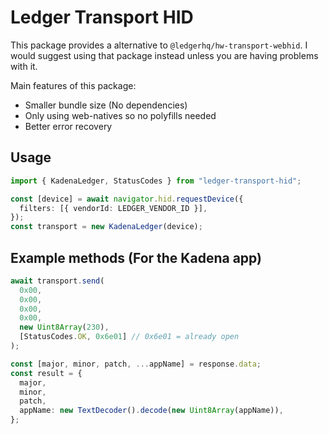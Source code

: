 # Ledger Transport HID

This package provides a alternative to `@ledgerhq/hw-transport-webhid`. I would suggest using that package instead unless you are having problems with it.

Main features of this package:

- Smaller bundle size (No dependencies)
- Only using web-natives so no polyfills needed
- Better error recovery

## Usage

```ts
import { KadenaLedger, StatusCodes } from "ledger-transport-hid";

const [device] = await navigator.hid.requestDevice({
  filters: [{ vendorId: LEDGER_VENDOR_ID }],
});
const transport = new KadenaLedger(device);
```

## Example methods (For the Kadena app)

```ts
await transport.send(
  0x00,
  0x00,
  0x00,
  0x00,
  new Uint8Array(230),
  [StatusCodes.OK, 0x6e01] // 0x6e01 = already open
);

const [major, minor, patch, ...appName] = response.data;
const result = {
  major,
  minor,
  patch,
  appName: new TextDecoder().decode(new Uint8Array(appName)),
};
```
